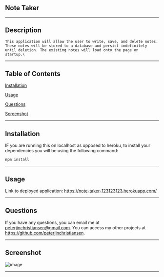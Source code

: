 
## Note Taker
---
        

## Description

    This application will allow the user to write, save, and delete notes. These notes will be stored to a database and persist indefinitely until deletion. The existing notes will load onto the page on startup.\

---
    

    
## Table of Contents

[Installation](#installation)

[Usage](#usage)





[Questions](#questions)



[Screenshot](#screenshot)



---

    

## Installation

IF you are running this on localhost as opposed to heroku, to install your dependencies you will be using the following command:

    npm install

---

    


## Usage
            
Link to deployed application: https://note-taker-123123123.herokuapp.com/
        
        
---
        
            



    
## Questions

If you have any questions, you can email me at peterjinchristiansen@gmail.com. You can access my other projects at https://github.com/peterjinchristiansen.


---
    



## Screenshot

![image](https://user-images.githubusercontent.com/82626937/135580632-9b1473a0-57cc-48d6-973f-144e4cfaa0d8.png)


---
        

    